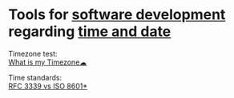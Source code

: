 
# Tools for [software development](https://trendless.tech/software-design) regarding [time and date](https://notageni.us/time/)

Timezone test:  
[What is my Timezone☁](https://webbrowsertools.com/timezone/)

Time standards:  
[RFC 3339 vs ISO 8601*](https://ijmacd.github.io/rfc3339-iso8601/)
